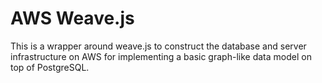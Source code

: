 
# AWS Weave.js

This is a wrapper around weave.js to construct the database and server infrastructure on AWS for implementing a basic graph-like data model on top of PostgreSQL.
